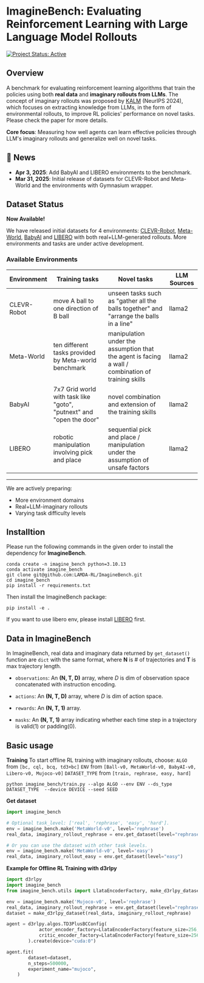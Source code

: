 <h1>ImagineBench: Evaluating Reinforcement Learning
with Large Language Model Rollouts</h1>

[![Project Status: Active](https://img.shields.io/badge/status-active-green)](https://github.com/LAMDA-RL/ImagineBench)

## Overview

A benchmark for evaluating reinforcement learning algorithms that train the policies using both **real data** and **imaginary rollouts from LLMs**. The concept of imaginary rollouts was proposed by [KALM](https://openreview.net/forum?id=tb1MlJCY5g) (NeurIPS 2024), which focuses on extracting knowledge from LLMs, in the form of environmental rollouts, to improve RL policies' performance on novel tasks. Please check the paper for more details.

**Core focus**: Measuring how well agents can learn effective policies through LLM's imaginary rollouts and generalize well on novel tasks.


## 📢 News
- **Apr 3, 2025**: Add BabyAI and LIBERO environments to the benchmark.
- **Mar 31, 2025**: Initial release of datasets for CLEVR-Robot and Meta-World and the environments with Gymnasium wrapper.


## Dataset Status

**Now Available!**  

We have released initial datasets for 4 environments: [CLEVR-Robot](https://github.com/google-research/clevr_robot_env), [Meta-World](https://github.com/Farama-Foundation/Metaworld), [BabyAI](https://github.com/mila-iqia/babyai) and [LIBERO](https://github.com/Lifelong-Robot-Learning/LIBERO) with both real+LLM-generated rollouts.
More environments and tasks are under active development.

### Available Environments
| Environment | Training tasks                                                      | Novel tasks                                                                                        | LLM Sources |
|-------------|---------------------------------------------------------------------|----------------------------------------------------------------------------------------------------|-------------|
| CLEVR-Robot | move A ball to one direction of B ball                              | unseen tasks such as "gather all the balls together" and "arrange the balls in a line"             | llama2      |
| Meta-World  | ten different tasks provided by Meta-world benchmark                | manipulation under the assumption that the agent is facing a wall / combination of training skills | llama2      |
| BabyAI      | 7x7 Grid world with task like "goto", "putnext" and "open the door" | novel combination and extension of the training skills                                             | llama2      |
| LIBERO      | robotic manipulation involving pick and place                       | sequential pick and place / manipulation under the assumption of unsafe factors                    | llama2      |

---

We are actively preparing:

- More environment domains
- Real+LLM-imaginary rollouts
- Varying task difficulty levels

## Installtion

Please run the following commands in the given order to install the dependency for **ImagineBench**.

```
conda create -n imagine_bench python=3.10.13
conda activate imagine_bench
git clone git@github.com:LAMDA-RL/ImagineBench.git
cd imagine_bench
pip install -r requirements.txt
```
Then install the ImagineBench package:
```
pip install -e .
```
If you want to use libero env, please install [LIBERO](https://github.com/Lifelong-Robot-Learning/LIBERO) first.
## Data in ImagineBench
In ImagineBench, real data and imaginary data returned by `get_dataset()` function are `dict` with the same format, where **N** is # of trajectories and **T** is max trajectory length.

- `observations`: An **(N, T, D)** array, where *D* is dim of observation space concatenated with instruction encoding.

- `actions`: An **(N, T, D)** array, where *D* is dim of action space.

- `rewards`: An **(N, T, 1)** array.

- `masks`: An **(N, T, 1)** array indicating whether each time step in a trajectory is valid(1) or padding(0).

## Basic usage

**Training**
To start offline RL training with imaginary rollouts, choose:
`ALGO` from `[bc, cql, bcq, td3+bc]`
`ENV` from `[Ball-v0, MetaWorld-v0, BabyAI-v0, Libero-v0, Mujoco-v0]`
`DATASET_TYPE` from `[train, rephrase, easy, hard]`
```
python imagine_bench/train.py --algo ALGO --env ENV --ds_type DATASET_TYPE  --device DEVICE --seed SEED
```

**Get dataset** 
```python
import imagine_bench

# Optional task_level: ['real', 'rephrase', 'easy', 'hard'].
env = imagine_bench.make('MetaWorld-v0', level='rephrase')
real_data, imaginary_rollout_rephrase = env.get_dataset(level="rephrase") 

# Or you can use the dataset with other task levels.
env = imagine_bench.make('MetaWorld-v0', level='easy')
real_data, imaginary_rollout_easy = env.get_dataset(level="easy")
```

**Example for Offline RL Training with d3rlpy** 
```python
import d3rlpy
import imagine_bench
from imagine_bench.utils import LlataEncoderFactory, make_d3rlpy_dataset

env = imagine_bench.make('Mujoco-v0', level='rephrase')
real_data, imaginary_rollout_rephrase = env.get_dataset(level="rephrase") 
dataset = make_d3rlpy_dataset(real_data, imaginary_rollout_rephrase)

agent = d3rlpy.algos.TD3PlusBCConfig(
            actor_encoder_factory=LlataEncoderFactory(feature_size=256, hidden_size=256),
            critic_encoder_factory=LlataEncoderFactory(feature_size=256, hidden_size=256),
        ).create(device="cuda:0")

agent.fit(
        dataset=dataset,
        n_steps=500000,
        experiment_name="mujoco",
    )
```